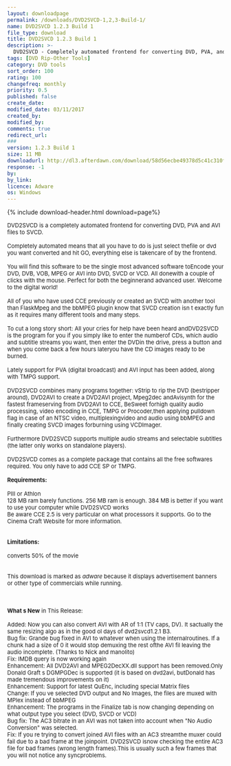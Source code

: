 ```yaml
---
layout: downloadpage
permalink: /downloads/DVD2SVCD-1,2,3-Build-1/
name: DVD2SVCD 1.2.3 Build 1
file_type: download
title: DVD2SVCD 1.2.3 Build 1
description: >-
  DVD2SVCD - Completely automated frontend for converting DVD, PVA, and AVI files to SVCD
tags: [DVD Rip-Other Tools]
category: DVD tools
sort_order: 100
rating: 100
changefreq: monthly
priority: 0.5
published: false
create_date: 
modified_date: 03/11/2017
created_by: 
modified_by: 
comments: true
redirect_url: 
### 
version: 1.2.3 Build 1
size: 11 MB
downloadurl: http://dl3.afterdawn.com/download/58d56ecbe49378d5c41c310f5a78ed3a/46e7d6ca/D2S123B1.zip
response: -1
by: 
by_link: 
licence: Adware
os: Windows
---
```


{% include download-header.html download=page%}

<p style="fix-download-text !important">
<p><font size="2">DVD2SVCD is a completely automated frontend for converting DVD, PVA and AVI files to SVCD. <br />
<br />
Completely automated means that all you have to do is just select thefile or dvd you want converted and hit GO, everything else is takencare of by the frontend.<br />
<br />
You will find this software to be the single most advanced software toEncode your DVD, DVB, VOB, MPEG or AVI into DVD, SVCD or VCD. All donewith a couple of clicks with the mouse. Perfect for both the beginnerand advanced user. Welcome to the digital world! <br />
<br />
All of you who have used CCE previously or created an SVCD with another tool than FlaskMpeg and the bbMPEG plugin know that SVCD creation isn t exactly fun as it requires many different tools and many steps. <br />
<br />
To cut a long story short: All your cries for help have been heard andDVD2SVCD is the program for you if you simply like to enter the numberof CDs, which audio and subtitle streams you want, then enter the DVDin the drive, press a button and when you come back a few hours lateryou have the CD images ready to be burned. <br />
<br />
Lately support for PVA (digital broadcast) and AVI input has been added, along with TMPG support. <br />
<br />
DVD2SVCD combines many programs together: vStrip to rip the DVD (bestripper around), DVD2AVI to create a DVD2AVI project, Mpeg2dec andAvisynth for the fastest frameserving from DVD2AVI to CCE, BeSweet forhigh quality audio processing, video encoding in CCE, TMPG or Procoder,then applying pulldown flag in case of an NTSC video, multiplexingvideo and audio using bbMPEG and finally creating SVCD images forburning using VCDImager. <br />
<br />
Furthermore DVD2SVCD supports multiple audio streams and selectable subtitles (the latter only works on standalone players). <br />
<br />
DVD2SVCD comes as a complete package that contains all the free softwares required. You only have to add CCE SP or TMPG.<br />
<br />
<span><strong>Requirements:</strong></span><br />
<br />
PIII or Athlon<br />
128 MB ram barely functions. 256 MB ram is enough. 384 MB is better if you want to use your computer while DVD2SVCD works<br />
Be aware CCE 2.5 is very particular on what processors it supports. Go to the Cinema Craft Website for more information.<br />
<br />
<br />
<span><strong>Limitations:</strong></span><br />
<br />
converts 50% of the movie<br />
<br />
<br />
This download is marked as <em>adware</em> because it displays advertisement banners or other type of commercials while running. <!-- google_ad_section_end --></font></p>
<div class="celltext_big"><br />
<br />
<font size="2"><strong>What s New</strong> in This Release:<br />
<br />
Added: Now you can also convert AVI with AR of 1:1 (TV caps, DV). It sactually the same resizing algo as in the good ol days of dvd2svcd1.2.1 B3.<br />
Bug fix: Grande bug fixed in AVI to whatever when using the internalroutines. If a chunk had a size of 0 it would stop demuxing the rest ofthe AVI fil leaving the audio incomplete. (Thanks to Nick and manolito)<br />
Fix: IMDB query is now working again <br />
Enhancement: All DVD2AVI and MPEG2DecXX.dll support has been removed.Only Donald Graft s DGMPGDec is supported (it is based on dvd2avi, butDonald has made tremendous improvements on it)<br />
Enhancement: Support for latest QuEnc, including special Matrix files<br />
Change: If you ve selected DVD output and No Images, the files are muxed with MPlex instead of bbMPEG<br />
Enhancement: The programs in the Finalize tab is now changing depending on what output type you select (DVD, SVCD or VCD)<br />
Bug fix: The AC3 bitrate in an AVI was not taken into account when "No Audio Conversion" was selected.<br />
Fix: If you re trying to convert joined AVI files with an AC3 streamthe muxer could fail due to a bad frame at the joinpoint. DVD2SVCD isnow checking the entire AC3 file for bad frames (wrong length frames).This is usually such a few frames that you will not notice any syncproblems.<br />
</font></div></p>

